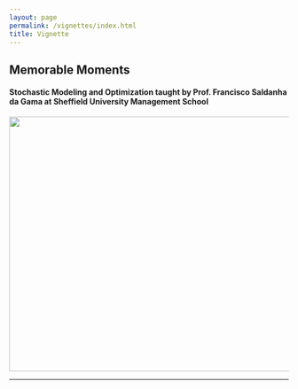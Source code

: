 ```yaml
---
layout: page
permalink: /vignettes/index.html
title: Vignette
---
```


## Memorable Moments


#### Stochastic Modeling and Optimization taught by Prof. Francisco Saldanha da Gama at Sheffield University Management School

<img src="{{ site.url }}/images/SMO.jpg" width="600" height="460">

<br>

---
